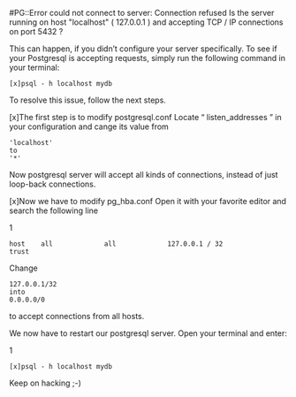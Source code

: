#PG::Error could not connect to server: Connection refused 
    Is the server running on host "localhost" ( 127.0.0.1 ) and accepting 
    TCP / IP connections on port 5432 ?

This can happen, if you didn’t configure your server specifically. 
To see if your Postgresql is accepting requests, simply run the following command in your terminal:

 
    [x]psql - h localhost mydb
To resolve this issue, follow the next steps. 

[x]The first step is to modify postgresql.conf 
Locate “ listen_addresses ” in your configuration and cange its value from

    'localhost'
    to 
    '*'

Now postgresql server will accept all kinds of connections, instead of just loop-back connections.

[x]Now we have to modify pg_hba.conf 
Open it with your favorite editor and search the following line

1 
    
    host    all             all             127.0.0.1 / 32            trust
    
Change 
    
    127.0.0.1/32 
    into 
    0.0.0.0/0 
    
to accept connections from all hosts.

We now have to restart our postgresql server. Open your terminal and enter:

1 
    
    [x]psql - h localhost mydb
    
Keep on hacking ;-)
